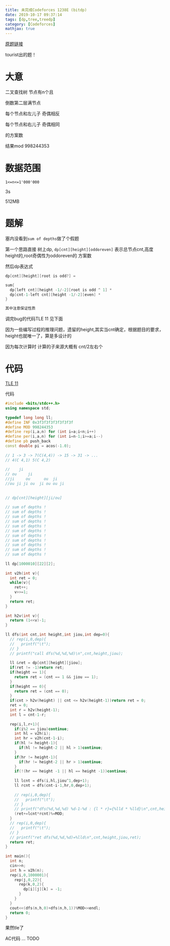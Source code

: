 ```yaml
---
title: 未完成Codeforces 1238E (bitdp)
date: 2019-10-17 09:37:14
tags: [dp,tree,treedp]
category: [Codeforces]
mathjax: true
---
```


[原题链接](https://codeforces.com/contest/1237/problem/E)

tourist出的题！

# 大意

二叉查找树 节点有n个且

倒数第二层满节点

每个节点和左儿子 奇偶相反

每个节点和右儿子 奇偶相同

的方案数

结果mod 998244353

# 数据范围

`1<=n<=1'000'000`

3s

512MB

# 题解

[](https://codeforces.com/blog/entry/706200)

塞内没看到`sum of depths`做了个假题

第一个思路直接 树上dp, `dp[cnt][height][oddoreven]` 表示总节点cnt,高度height的,root奇偶性为oddoreven的 方案数

然后dp表达式

```cpp
dp[cnt][height][root is odd?] = 

sum{
  dp[left cnt][height -1/-2][root is odd ^ 1] *
  dp[cnt-1-left cnt][height -1/-2][even] *
}

其中注意保证性质
```

调完bug的代码TLE 11 见下面

因为一些编写过程的推理问题，遗留的height,其实当cnt确定，根据题目的要求，height也就唯一了，算是多设计的

因为每次计算时 计算的子来源大概有 cnt/2左右个


# 代码

[TLE 11](https://codeforces.com/contest/1237/submission/62761746)


代码

```cpp
#include <bits/stdc++.h>
using namespace std;
 
typedef long long ll;
#define INF 0x3f3f3f3f3f3f3f3f
#define MOD 998244353
#define rep(i,a,n) for (int i=a;i<n;i++)
#define per(i,a,n) for (int i=n-1;i>=a;i--)
#define pb push_back
const double pi = acos(-1.0);
 
// 1 -> 3 -> 7(C(4,4)) -> 15 -> 31 -> ...
// 4(C 4,1) 5(C 4,2)
 
//    ji
// ou     ji
//ji     ou      ou  ji
//ou ji ji ou  ji ou ou ji
 
 
// dp[cnt][height][ji/ou]
 
// sum of depths !
// sum of depths !
// sum of depths !
// sum of depths !
// sum of depths !
// sum of depths !
// sum of depths !
// sum of depths !
// sum of depths !
// sum of depths !
// sum of depths !
 
ll dp[1000010][22][2];
 
int v2h(int v){
  int ret = 0;
  while(v){
    ret++;
    v>>=1;
  }
  return ret;
}
 
int h2v(int v){
  return (1<<v)-1;
}
 
ll dfs(int cnt,int height,int jiou,int dep=0){
  // rep(i,0,dep){
  //   printf("\t");
  // }
  // printf("call dfs(%d,%d,%d)\n",cnt,height,jiou);
 
  ll &ret = dp[cnt][height][jiou];
  if(ret != -1)return ret;
  if(height == 1){
    return ret = (cnt == 1 && jiou == 1);
  }
  if(height == 0){
    return ret = (cnt == 0);
  }
  if(cnt > h2v(height) || cnt <= h2v(height-1))return ret = 0;
  ret = 0;
  int r = h2v(height-1);
  int l = cnt-1-r;
 
  rep(i,l,r+1){
    if(i%2 == jiou)continue;
    int hl = v2h(i);
    int hr = v2h(cnt-1-i);
    if(hl != height-1){
      if(hl != height-2 || hl > 1)continue;
    }
    if(hr != height-1){
      if(hr != height-2 || hr > 1)continue;
    }
    if(!(hr == height -1 || hl == height -1))continue;
 
    ll lcnt = dfs(i,hl,jiou^1,dep+1);
    ll rcnt = dfs(cnt-i-1,hr,0,dep+1);
 
    // rep(i,0,dep){
    //   printf("\t");
    // }
    // printf("dfs(%d,%d,%d) %d-1-%d : {l * r}={%lld * %lld}\n",cnt,height,jiou,i,cnt-1-i,lcnt,rcnt);
    (ret+=lcnt*rcnt)%=MOD;
  }
  // rep(i,0,dep){
  //   printf("\t");
  // }
  // printf("ret dfs(%d,%d,%d)=%lld\n",cnt,height,jiou,ret);
  return ret;
}
 
int main(){
  int n;
  cin>>n;
  int h = v2h(n);
  rep(i,0,1000001){
    rep(j,0,22){
      rep(k,0,2){
        dp[i][j][k] = -1;
      }
    }
  }
  cout<<(dfs(n,h,0)+dfs(n,h,1))%MOD<<endl;
  return 0;
}
```

果然tle了

AC代码 ... TODO
